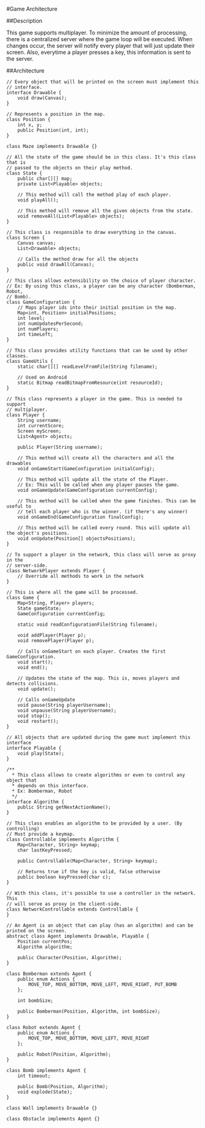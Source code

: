 #Game Architecture

##Description

This game supports multiplayer. To minimize the amount of processing, there
is a centralized server where the game loop will be executed. When changes occur,
the server will notify every player that will just update their screen.
Also, everytime a player presses a key, this information is sent to the server.

##Architecture

	// Every object that will be printed on the screen must implement this
	// interface.
	interface Drawable {
		void draw(Canvas);
	}

	// Represents a position in the map.
	class Position {
		int x, y;
		public Position(int, int);
	}

	class Maze implements Drawable {}

	// All the state of the game should be in this class. It's this class that is
	// passed to the objects on their play method.
	class State {
		public char[][] map;
		private List<Playable> objects;

		// This method will call the method play of each player.
		void playAll();
		
		// This method will remove all the given objects from the state.
		void removeAll(List<Playable> objects);
	}

	// This class is responsible to draw everything in the canvas.
	class Screen {
		Canvas canvas;
		List<Drawable> objects;

		// Calls the method draw for all the objects
		public void drawAll(Canvas);
	}

	// This class allows extensibility on the choice of player character.
	// Ex: By using this class, a player can be any character (Bomberman, Robot,
	// Bomb).
	class GameConfiguration {
		// Maps player ids into their initial position in the map.
		Map<int, Position> initialPositions;
		int level;
		int numUpdatesPerSecond;
		int numPlayers;
		int timeLeft;
	}

	// This class provides utility functions that can be used by other classes.
	class GameUtils {
		static char[][] readLevelFromFile(String filename);

		// Used on Android
		static Bitmap readBitmapFromResource(int resourceId);
	}

	// This class represents a player in the game. This is needed to support
	// multiplayer.
	class Player {
		String username;
		int currentScore;
		Screen myScreen;
		List<Agent> objects;

		public Player(String username);

		// This method will create all the characters and all the drawables
		void onGameStart(GameConfiguration initialConfig);

		// This method will update all the state of the Player.
		// Ex: This will be called when any player pauses the game.
		void onGameUpdate(GameConfiguration currentConfig);

		// This method will be called when the game finishes. This can be useful to
		// tell each player who is the winner. (if there's any winner)
		void onGameEnd(GameConfiguration finalConfig);

		// This method will be called every round. This will update all the object's positions.
		void onUpdate(Position[] objectsPositions);
	}

	// To support a player in the network, this class will serve as proxy in the
	// server-side.
	class NetworkPlayer extends Player {
		// Override all methods to work in the network
	}

	// This is where all the game will be processed.
	class Game {
		Map<String, Player> players;
		State gameState;
		GameConfiguration currentConfig;

		static void readConfigurationFile(String filename);

		void addPlayer(Player p);
		void removePlayer(Player p);

		// Calls onGameStart on each player. Creates the first GameConfiguration.
		void start();
		void end();

		// Updates the state of the map. This is, moves players and detects collisions.
		void update();

		// Calls onGameUpdate
		void pause(String playerUsername);
		void unpause(String playerUsername);
		void stop();
		void restart();
	}

	// All objects that are updated during the game must implement this interface
	interface Playable {
		void play(State);
	}

	/**
	  * This class allows to create algorithms or even to control any object that
	  * depends on this interface.
	  * Ex: Bomberman, Robot
	  */
	interface Algorithm {
		public String getNextActionName();
	}

	// This class enables an algorithm to be provided by a user. (By controlling)
	// Must provide a keymap.
	class Controllable implements Algorithm {
		Map<Character, String> keymap;
		char lastKeyPressed;

		public Controllable(Map<Character, String> keymap);

		// Returns true if the key is valid, false otherwise
		public boolean keyPressed(char c);
	}

	// With this class, it's possible to use a controller in the network. This
	// will serve as proxy in the client-side.
	class NetworkControllable extends Controllable {
	}

	// An Agent is an object that can play (has an algorithm) and can be printed on the screen.
	abstract class Agent implements Drawable, Playable {
		Position currentPos;
		Algorithm algorithm;

		public Character(Position, Algorithm);
	}

	class Bomberman extends Agent {
		public enum Actions {
			MOVE_TOP, MOVE_BOTTOM, MOVE_LEFT, MOVE_RIGHT, PUT_BOMB
		};

		int bombSize;

		public Bomberman(Position, Algorithm, int bombSize);
	}

	class Robot extends Agent {
		public enum Actions {
			MOVE_TOP, MOVE_BOTTOM, MOVE_LEFT, MOVE_RIGHT
		};

		public Robot(Position, Algorithm);
	}

	class Bomb implements Agent {
		int timeout;

		public Bomb(Position, Algorithm);
		void explode(State);
	}

	class Wall implements Drawable {}

	class Obstacle implements Agent {}
